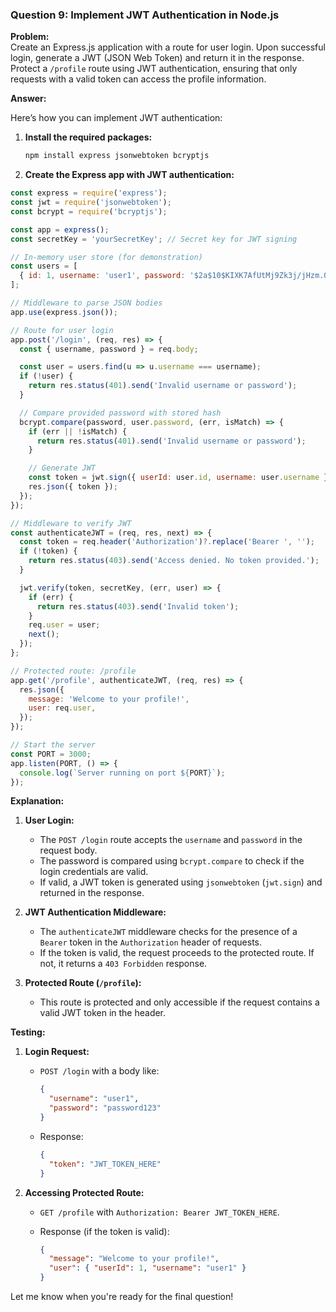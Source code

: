 

### **Question 9: Implement JWT Authentication in Node.js**

**Problem:**  
Create an Express.js application with a route for user login. Upon successful login, generate a JWT (JSON Web Token) and return it in the response. Protect a `/profile` route using JWT authentication, ensuring that only requests with a valid token can access the profile information.

**Answer:**

Here’s how you can implement JWT authentication:

1. **Install the required packages:**
    
    ```bash
    npm install express jsonwebtoken bcryptjs
    ```
    
2. **Create the Express app with JWT authentication:**
    

```javascript
const express = require('express');
const jwt = require('jsonwebtoken');
const bcrypt = require('bcryptjs');

const app = express();
const secretKey = 'yourSecretKey'; // Secret key for JWT signing

// In-memory user store (for demonstration)
const users = [
  { id: 1, username: 'user1', password: '$2a$10$KIXK7AfUtMj9Zk3j/jHzm.0MjgCKg1uQfI0REi6Ot2zVndm5hBvsy' }, // password: password123
];

// Middleware to parse JSON bodies
app.use(express.json());

// Route for user login
app.post('/login', (req, res) => {
  const { username, password } = req.body;

  const user = users.find(u => u.username === username);
  if (!user) {
    return res.status(401).send('Invalid username or password');
  }

  // Compare provided password with stored hash
  bcrypt.compare(password, user.password, (err, isMatch) => {
    if (err || !isMatch) {
      return res.status(401).send('Invalid username or password');
    }

    // Generate JWT
    const token = jwt.sign({ userId: user.id, username: user.username }, secretKey, { expiresIn: '1h' });
    res.json({ token });
  });
});

// Middleware to verify JWT
const authenticateJWT = (req, res, next) => {
  const token = req.header('Authorization')?.replace('Bearer ', '');
  if (!token) {
    return res.status(403).send('Access denied. No token provided.');
  }

  jwt.verify(token, secretKey, (err, user) => {
    if (err) {
      return res.status(403).send('Invalid token');
    }
    req.user = user;
    next();
  });
};

// Protected route: /profile
app.get('/profile', authenticateJWT, (req, res) => {
  res.json({
    message: 'Welcome to your profile!',
    user: req.user,
  });
});

// Start the server
const PORT = 3000;
app.listen(PORT, () => {
  console.log(`Server running on port ${PORT}`);
});
```

**Explanation:**

1. **User Login:**
    
    - The `POST /login` route accepts the `username` and `password` in the request body.
    - The password is compared using `bcrypt.compare` to check if the login credentials are valid.
    - If valid, a JWT token is generated using `jsonwebtoken` (`jwt.sign`) and returned in the response.
2. **JWT Authentication Middleware:**
    
    - The `authenticateJWT` middleware checks for the presence of a `Bearer` token in the `Authorization` header of requests.
    - If the token is valid, the request proceeds to the protected route. If not, it returns a `403 Forbidden` response.
3. **Protected Route (`/profile`):**
    
    - This route is protected and only accessible if the request contains a valid JWT token in the header.

**Testing:**

1. **Login Request:**
    
    - `POST /login` with a body like:
        
        ```json
        {
          "username": "user1",
          "password": "password123"
        }
        ```
        
    - Response:
        
        ```json
        {
          "token": "JWT_TOKEN_HERE"
        }
        ```
        
2. **Accessing Protected Route:**
    
    - `GET /profile` with `Authorization: Bearer JWT_TOKEN_HERE`.
    - Response (if the token is valid):
        
        ```json
        {
          "message": "Welcome to your profile!",
          "user": { "userId": 1, "username": "user1" }
        }
        ```
        

Let me know when you're ready for the final question!

